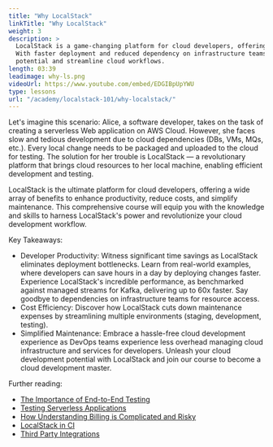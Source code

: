 ```yaml
---
title: "Why LocalStack"
linkTitle: "Why LocalStack"
weight: 3
description: >
  LocalStack is a game-changing platform for cloud developers, offering enhanced productivity, cost savings, and simplified maintenance. 
  With faster deployment and reduced dependency on infrastructure teams, developers can unleash their full
  potential and streamline cloud workflows.
length: 03:39
leadimage: why-ls.png
videoUrl: https://www.youtube.com/embed/EDGIBpUpYWU
type: lessons
url: "/academy/localstack-101/why-localstack/"
---
```


Let's imagine this scenario: Alice, a software developer, takes on the task of creating a serverless 
Web application on AWS Cloud. However, she faces slow and tedious development due to cloud dependencies (DBs, VMs, MQs, etc.).
Every local change needs to be packaged and uploaded to the cloud for testing.
The solution for her trouble is LocalStack — a revolutionary platform that brings cloud resources to her
local machine, enabling efficient development and testing.

LocalStack is the ultimate platform for cloud developers, offering a wide array of benefits to enhance productivity, reduce costs, and simplify maintenance. 
This comprehensive course will equip you with the knowledge and skills to harness LocalStack's power and revolutionize your cloud development workflow.

Key Takeaways:

- Developer Productivity:
Witness significant time savings as LocalStack eliminates deployment bottlenecks.
Learn from real-world examples, where developers can save hours in a day by deploying changes faster.
Experience LocalStack's incredible performance, as benchmarked against managed streams for Kafka, delivering up to 60x faster.
Say goodbye to dependencies on infrastructure teams for resource access.
- Cost Efficiency:
Discover how LocalStack cuts down maintenance expenses by streamlining multiple environments (staging, development, testing).
- Simplified Maintenance:
Embrace a hassle-free cloud development experience as DevOps teams experience less overhead managing cloud infrastructure and services for developers.
Unleash your cloud development potential with LocalStack and join our course to become a cloud development master.

Further reading:

- [The Importance of End-to-End Testing](https://circleci.com/blog/what-is-end-to-end-testing/#c-consent-modal)
- [Testing Serverless Applications](https://aws.amazon.com/blogs/compute/getting-started-with-testing-serverless-applications/)
- [How Understanding Billing is Complicated and Risky](https://docs.aws.amazon.com/awsaccountbilling/latest/aboutv2/billing-what-is.html)
- [LocalStack in CI](https://docs.localstack.cloud/user-guide/ci/)
- [Third Party Integrations](https://docs.localstack.cloud/user-guide/integrations/)

